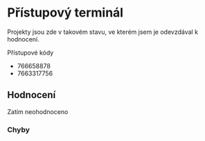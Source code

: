 # Přístupový terminál

Projekty jsou zde v takovém stavu, ve kterém jsem je odevzdával k hodnocení.

Přístupové kódy
 * 766658878
 * 7663317756
## Hodnocení

Zatím neohodnoceno

### Chyby
